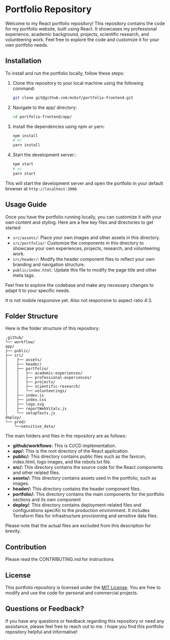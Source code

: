 # Portfolio Repository

Welcome to my React portfolio repository! This repository contains the code for my portfolio website, built using React. It showcases my professional experience, academic background, projects, scientific research, and volunteering work. Feel free to explore the code and customize it for your own portfolio needs.

## Installation

To install and run the portfolio locally, follow these steps:

1. Clone this repository to your local machine using the following command:

   ```bash
   git clone git@github.com:mcbsf/portfolio-frontend.git
   ```

2. Navigate to the app/ directory:

    ```bash
   cd portfolio-frontend/app/
   ```

3. Install the dependencies using npm or yarn:


    ```bash
    npm install
    # or
    yarn install
   ```
4. Start the development server::

    ```bash
    npm start
    # or
    yarn start

    ```

This will start the development server and open the portfolio in your default browser at `http://localhost:3000`.


## Usage Guide

Once you have the portfolio running locally, you can customize it with your own content and styling. Here are a few key files and directories to get started:

- `src/assets/`: Place your own images and other assets in this directory.
- `src/portfolio/`: Customize the components in this directory to showcase your own experiences, projects, research, and volunteering work.
- `src/header/`: Modify the header component files to reflect your own branding and navigation structure.
- `public/index.html`: Update this file to modify the page title and other meta tags.

Feel free to explore the codebase and make any necessary changes to adapt it to your specific needs.

It is not mobile responsive yet. Also not responsive to aspect ratio 4:3.

## Folder Structure

Here is the folder structure of this repository:

```
.github/
└── workflow/
app/
├── public/
├── src/
│    ├── assets/
│    ├── header/
│    ├── portfolio/
│    │   ├── academic-experiences/
│    │   ├── professional-experiences/
│    │   ├── projects/
│    │   ├── scientific-research/
│    │   └── volunteerings/
│    ├── index.js
│    ├── index.css
│    ├── logo.svg
│    ├── reportWebVitals.js
│    └── setupTests.js
deploy/
└── prod/
    └──sensitive_data/
```
The main folders and files in the repository are as follows:

- **github/workflows:** This is CI/CD implementation.
- **app/:** This is the root directory of the React application.
- **public/:** This directory contains public files such as the favicon, index.html, logo images, and the robots.txt file.
- **src/:** This directory contains the source code for the React components and other related files.
- **assets/:** This directory contains assets used in the portfolio, such as images.
- **header/:** This directory contains the header component files.
- **portfolio/:** This directory contains the main components for the portfolio sections and its own component
- **deploy/**: This directory contains deployment-related files and configurations specific to the production environment. It includes Terraform files for infrastructure provisioning and sensitive data files.

Please note that the actual files are excluded from this description for brevity.

## Contribution

Please read the CONTRIBUTING.md for instructions

## License

This portfolio repository is licensed under the [MIT License](LICENSE). You are free to modify and use the code for personal and commercial projects.

## Questions or Feedback?

If you have any questions or feedback regarding this repository or need any assistance, please feel free to reach out to me. I hope you find this portfolio repository helpful and informative!
